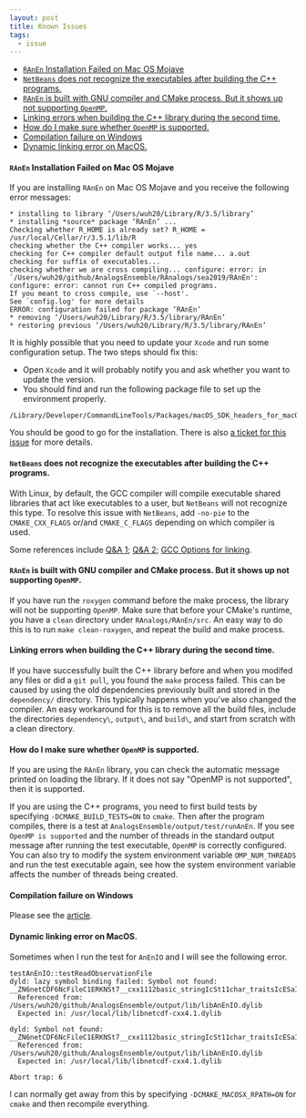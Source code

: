 ```yaml
---
layout: post
title: Known Issues
tags:
  - issue
---
```


<!-- vim-markdown-toc GitLab -->

* [`RAnEn` Installation Failed on Mac OS Mojave](#ranen-installation-failed-on-mac-os-mojave)
* [`NetBeans` does not recognize the executables after building the C++ programs.](#netbeans-does-not-recognize-the-executables-after-building-the-c-programs)
* [`RAnEn` is built with GNU compiler and CMake process. But it shows up not supporting `OpenMP`.](#ranen-is-built-with-gnu-compiler-and-cmake-process-but-it-shows-up-not-supporting-openmp)
* [Linking errors when building the C++ library during the second time.](#linking-errors-when-building-the-c-library-during-the-second-time)
* [How do I make sure whether `OpenMP` is supported.](#how-do-i-make-sure-whether-openmp-is-supported)
* [Compilation failure on Windows](#compilation-failure-on-windows)
* [Dynamic linking error on MacOS.](#dynamic-linking-error-on-macos)

<!-- vim-markdown-toc -->

#### `RAnEn` Installation Failed on Mac OS Mojave

If you are installing `RAnEn` on Mac OS Mojave and you receive the following error messages:

```
* installing to library ‘/Users/wuh20/Library/R/3.5/library’
* installing *source* package ‘RAnEn’ ...
Checking whether R_HOME is already set? R_HOME = /usr/local/Cellar/r/3.5.1/lib/R
checking whether the C++ compiler works... yes
checking for C++ compiler default output file name... a.out
checking for suffix of executables... 
checking whether we are cross compiling... configure: error: in `/Users/wuh20/github/AnalogsEnsemble/RAnalogs/sea2019/RAnEn':
configure: error: cannot run C++ compiled programs.
If you meant to cross compile, use `--host'.
See `config.log' for more details
ERROR: configuration failed for package ‘RAnEn’
* removing ‘/Users/wuh20/Library/R/3.5/library/RAnEn’
* restoring previous ‘/Users/wuh20/Library/R/3.5/library/RAnEn’
```

It is highly possible that you need to update your `Xcode` and run some configuration setup. The two steps should fix this:

- Open `Xcode` and it will probably notify you and ask whether you want to update the version.
- You should find and run the following package file to set up the environment properly.
```
/Library/Developer/CommandLineTools/Packages/macOS_SDK_headers_for_macOS_10.14.pkg
```

You should be good to go for the installation. There is also [a ticket for this issue](https://github.com/Weiming-Hu/AnalogsEnsemble/issues/13) for more details.

#### `NetBeans` does not recognize the executables after building the C++ programs.

With Linux, by default, the GCC compiler will compile executable shared libraries that act like executables to a user, but `NetBeans` will not recognize this type. To resolve this issue with `NetBeans`,  add `-no-pie` to the `CMAKE_CXX_FLAGS` or/and `CMAKE_C_FLAGS` depending on which compiler is used.

Some references include [Q&A 1](https://www.linuxquestions.org/questions/arch-29/netbeans-will-not-recognize-build-as-executable-4175620457/); [Q&A 2](https://askubuntu.com/questions/911538/disable-pie-and-pic-defaults-in-gcc-on-ubuntu-17-04); [GCC Options for linking](http://gcc.gnu.org/onlinedocs/gcc/Link-Options.html).

#### `RAnEn` is built with GNU compiler and CMake process. But it shows up not supporting `OpenMP`.

If you have run the `roxygen` command before the make process, the library will not be supporting `OpenMP`. Make sure that before your CMake's runtime, you have a `clean` directory under `RAnalogs/RAnEn/src`. An easy way to do this is to run `make clean-roxygen`, and repeat the build and make process.

#### Linking errors when building the C++ library during the second time.

If you have successfully built the C++ library before and when you modifed any files or did a `git pull`, you found the `make` process failed. This can be caused by using the old dependencies previously built and stored in the `dependency/` directory. This typically happens when you've also changed the compiler. An easy workaround for this is to remove all the build files, include the directories `dependency\`, `output\`, and `build\`, and start from scratch with a clean directory.

#### How do I make sure whether `OpenMP` is supported.

If you are using the `RAnEn` library, you can check the automatic message printed on loading the library. If it does not say "OpenMP is not supported", then it is supported.

If you are using the C++ programs, you need to first build tests by specifying `-DCMAKE_BUILD_TESTS=ON` to `cmake`. Then after the program compiles, there is a test at `AnalogsEnsemble/output/test/runAnEn`. If you see `OpenMP is supported` and the number of threads in the standard output message after running the test executable, `OpenMP` is correctly configured. You can also try to modify the system environment variable `OMP_NUM_THREADS` and run the test executable again, see how the system environment variable affects the number of threads being created.

#### Compilation failure on Windows

Please see the [article](https://weiming-hu.github.io/AnalogsEnsemble/2018/10/10/installation-on-windows.html).

#### Dynamic linking error on MacOS.

Sometimes when I run the test for `AnEnIO` and I will see the following error.

```
testAnEnIO::testReadObservationFile
dyld: lazy symbol binding failed: Symbol not found: __ZN6netCDF6NcFileC1ERKNSt7__cxx1112basic_stringIcSt11char_traitsIcESaIcEEENS0_8FileModeE
  Referenced from: /Users/wuh20/github/AnalogsEnsemble/output/lib/libAnEnIO.dylib
  Expected in: /usr/local/lib/libnetcdf-cxx4.1.dylib

dyld: Symbol not found: __ZN6netCDF6NcFileC1ERKNSt7__cxx1112basic_stringIcSt11char_traitsIcESaIcEEENS0_8FileModeE
  Referenced from: /Users/wuh20/github/AnalogsEnsemble/output/lib/libAnEnIO.dylib
  Expected in: /usr/local/lib/libnetcdf-cxx4.1.dylib

Abort trap: 6
```

I can normally get away from this by specifying `-DCMAKE_MACOSX_RPATH=ON` for `cmake` and then recompile everything.
